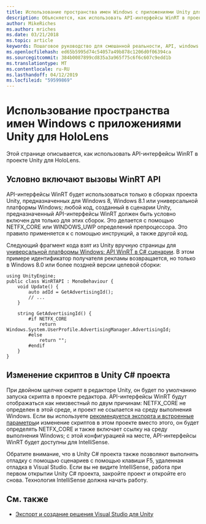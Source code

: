 ```yaml
---
title: Использование пространства имен Windows с приложениями Unity для HoloLens
description: Объясняется, как использовать API-интерфейсы WinRT в проекте Unity для HoloLens.
author: MikeRiches
ms.author: mriches
ms.date: 03/21/2018
ms.topic: article
keywords: Пошаговое руководство для смешанной реальности, API, windows Unity, WinRT,
ms.openlocfilehash: ed65b5995d74c54057a49b878c1206d0f06394ca
ms.sourcegitcommit: 384b0087899cd835a3a965f75c6f6c607c9edd1b
ms.translationtype: MT
ms.contentlocale: ru-RU
ms.lasthandoff: 04/12/2019
ms.locfileid: "59599869"
---
```

# <a name="using-the-windows-namespace-with-unity-apps-for-hololens"></a>Использование пространства имен Windows с приложениями Unity для HoloLens

Этой странице описывается, как использовать API-интерфейсы WinRT в проекте Unity для HoloLens.

## <a name="conditionally-include-winrt-api-calls"></a>Условно включают вызовы WinRT API

API-интерфейсы WinRT будет использоваться только в сборках проекта Unity, предназначенных для Windows 8, Windows 8.1 или универсальной платформы Windows; любой код, созданный в сценарии Unity, предназначенный API-интерфейсы WinRT должен быть условно включен для только для этих сборок. Это делается с помощью NETFX_CORE или WINDOWS_UWP определений препроцессора. Это правило применяется к с помощью инструкций, а также другой код.

Следующий фрагмент кода взят из Unity вручную страницы для [универсальной платформы Windows: API WinRT в C# сценарии](http://docs.unity3d.com/Manual/windowsstore-scripts.html). В этом примере идентификатор получателя рекламы возвращается, но только в Windows 8.0 или более поздней версии целевой сборки:

```
using UnityEngine;
public class WinRTAPI : MonoBehaviour {
    void Update() {
        auto adId = GetAdvertisingId();
        // ...
    }

    string GetAdvertisingId() {
        #if NETFX_CORE
            return Windows.System.UserProfile.AdvertisingManager.AdvertisingId;
        #else
            return "";
        #endif
    }
}
```

## <a name="edit-your-scripts-in-a-unity-c-project"></a>Изменение скриптов в Unity C# проекта

При двойном щелчке скрипт в редакторе Unity, он будет по умолчанию запуска скрипта в проекте редактора. API-интерфейсы WinRT будут отображаться как неизвестный по двум причинам: NETFX_CORE не определен в этой среде, и проект не ссылается на среду выполнения Windows. Если вы используете [рекомендуется экспорта и встроенные параметры](exporting-and-building-a-unity-visual-studio-solution.md)и изменение скриптов в этом проекте вместо этого, он будет определять NETFX_CORE и также включает ссылку на среду выполнения Windows; с этой конфигурацией на месте, API-интерфейсы WinRT будет доступны для IntelliSense.

Обратите внимание, что в Unity C# проекта также позволяют выполнять отладку с помощью сценариев с помощью клавиши F5, удаленная отладка в Visual Studio. Если вы не видите IntelliSense, работа при первом открытии Unity C# проекта, закройте проект и откройте его снова. Технология IntelliSense должна начать работу.

## <a name="see-also"></a>См. также
* [Экспорт и создание решения Visual Studio для Unity](exporting-and-building-a-unity-visual-studio-solution.md)
